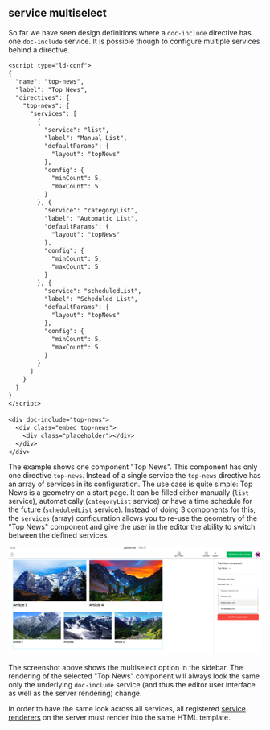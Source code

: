 ## service multiselect

So far we have seen design definitions where a `doc-include` directive has one `doc-include` service. It is possible though to configure multiple services behind a directive.

```
<script type="ld-conf">
{
  "name": "top-news",
  "label": "Top News",
  "directives": {
    "top-news": {
      "services": [
        {
          "service": "list",
          "label": "Manual List",
          "defaultParams": {
            "layout": "topNews"
          },
          "config": {
            "minCount": 5,
            "maxCount": 5
          }
        }, {
          "service": "categoryList",
          "label": "Automatic List",
          "defaultParams": {
            "layout": "topNews"
          },
          "config": {
            "minCount": 5,
            "maxCount": 5
          }
        }, {
          "service": "scheduledList",
          "label": "Scheduled List",
          "defaultParams": {
            "layout": "topNews"
          },
          "config": {
            "minCount": 5,
            "maxCount": 5
          }
        }
      ]
    }
  }
}
</script>

<div doc-include="top-news">
  <div class="embed top-news">
    <div class="placeholder"></div>
  </div>
</div>
```

The example shows one component "Top News". This component has only one directive `top-news`. Instead of a single service the `top-news` directive has an array of services in its configuration. The use case is quite simple: Top News is a geometry on a start page. It can be filled either manually (`list` service), automatically (`categoryList` service) or have a time schedule for the future (`scheduledList` service). Instead of doing 3 components for this, the `services` (array) configuration allows you to re-use the geometry of the "Top News" component and give the user in the editor the ability to switch between the defined services.

![Service Multiselect](images/multiselect.png)

The screenshot above shows the multiselect option in the sidebar. The rendering of the selected "Top News" component will always look the same only the underlying `doc-include` service (and thus the editor user interface as well as the server rendering) change.

In order to have the same look across all services, all registered [service renderers](./server_customization.md) on the server must render into the same HTML template.
